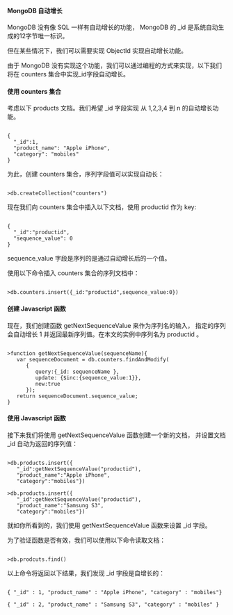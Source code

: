  
#### MongoDB 自动增长

 MongoDB 没有像 SQL 一样有自动增长的功能， MongoDB 的 _id 是系统自动生成的12字节唯一标识。

 但在某些情况下，我们可以需要实现 ObjectId 实现自动增长功能。

 由于 MongoDB 没有实现这个功能，我们可以通过编程的方式来实现，以下我们将在 counters 集合中实现_id字段自动增长。

 

#### 使用 counters 集合

 考虑以下 products 文档。我们希望 _id 字段实现 从 1,2,3,4 到 n 的自动增长功能。

 
```

{
  "_id":1,
  "product_name": "Apple iPhone",
  "category": "mobiles"
}

```
 为此，创建 counters 集合，序列字段值可以实现自动长： 

 
```

>db.createCollection("counters")

```
  现在我们向 counters 集合中插入以下文档，使用 productid 作为 key: 

 
```

{
  "_id":"productid",
  "sequence_value": 0
}

```
 sequence_value 字段是序列的是通过自动增长后的一个值。

 使用以下命令插入 counters 集合的序列文档中：

 
```

>db.counters.insert({_id:"productid",sequence_value:0})

```
 

#### 创建 Javascript 函数

 现在，我们创建函数 getNextSequenceValue 来作为序列名的输入， 指定的序列会自动增长 1 并返回最新序列值。在本文的实例中序列名为 productid 。

 
```

>function getNextSequenceValue(sequenceName){
   var sequenceDocument = db.counters.findAndModify(
      {
         query:{_id: sequenceName },
         update: {$inc:{sequence_value:1}},
         new:true
      });
   return sequenceDocument.sequence_value;
}

```
 

#### 使用 Javascript 函数

 接下来我们将使用 getNextSequenceValue 函数创建一个新的文档， 并设置文档 _id 自动为返回的序列值：

 
```

>db.products.insert({
   "_id":getNextSequenceValue("productid"),
   "product_name":"Apple iPhone",
   "category":"mobiles"})

>db.products.insert({
   "_id":getNextSequenceValue("productid"),
   "product_name":"Samsung S3",
   "category":"mobiles"})

```
 就如你所看到的，我们使用 getNextSequenceValue 函数来设置 _id 字段。

 为了验证函数是否有效，我们可以使用以下命令读取文档：

 
```

>db.prodcuts.find()

```
 以上命令将返回以下结果，我们发现 _id 字段是自增长的：

 
```

{ "_id" : 1, "product_name" : "Apple iPhone", "category" : "mobiles"}

{ "_id" : 2, "product_name" : "Samsung S3", "category" : "mobiles" }

```
 

